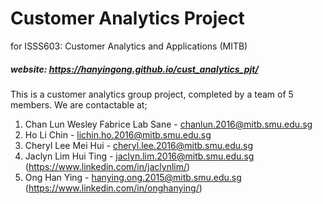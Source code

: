 # Customer Analytics Project

for ISSS603: Customer Analytics and Applications (MITB)

##### website: https://hanyingong.github.io/cust_analytics_pjt/

This is a customer analytics group project, completed by a team of 5 members. We are contactable at;

1. Chan Lun Wesley Fabrice Lab Sane - chanlun.2016@mitb.smu.edu.sg
2. Ho Li Chin - lichin.ho.2016@mitb.smu.edu.sg
3. Cheryl Lee Mei Hui - cheryl.lee.2016@mitb.smu.edu.sg
4. Jaclyn Lim Hui Ting - jaclyn.lim.2016@mitb.smu.edu.sg (https://www.linkedin.com/in/jaclynlim/)
5. Ong Han Ying - hanying.ong.2015@mitb.smu.edu.sg
(https://www.linkedin.com/in/onghanying/)

